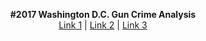 
<p align="center">
  <b>#2017 Washington D.C. Gun Crime Analysis</b><br>
  <a href="#">Link 1</a> |
  <a href="#">Link 2</a> |
  <a href="#">Link 3</a>
</p>
